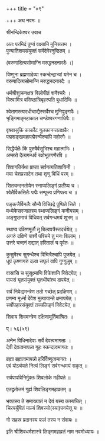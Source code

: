 +++
title = "०९"

+++
अथ नवमः ॥  
  
श्रीनन्दिकेश्वर उवाच  
  
अतः परमिदं पुण्यं वक्ष्यामि मुनिसत्तम ।  
पुण्यातिशयसंयुक्तं सर्वदेवैरनुष्ठितम् ॥  
  
(वरुणादित्यसोमाग्नि मरुद्धनदनारदैः ।)  
  
विष्णुना ब्रह्मणादेव्या स्कन्देन्द्राभ्यां यमेन च ।  
वरुणादित्यसोमाग्नि मरुद्धनदनारदैः ॥  
  
धर्मश्रीशुक्रनक्षत्र विलोपीतं शनैश्चरैः ।  
विश्वामित्र वसिष्ठात्रिबृहस्पति बुधादिभिः ॥  
  
श्वेतागस्त्यदधीचाद्यैस्सर्वैश्च मुनिपुङ्गवैः ।  
भृङ्गिमातृमहाकाल चण्डेश्वरगणाधिपैः ॥  
  
वृषवासुकि कार्कोट गुलकानन्ततक्षकैः ।  
पद्मशङ्खमहापद्मैरन्यैश्चापि महोरगैः ॥  
  
सिद्धैर्यक्षैः किं पुरुषैर्वसुभिश्च महात्मभिः ।  
अप्सरो दैत्यगन्धर्व रक्षोभूतगणैरपि ॥  
  
शिवागतिर्यथा प्राप्ता सर्वगत्यतिशायिनी ।  
मया चेशप्रसादेन तथा शृणु विधिं परम् ॥  
  
सितचन्दनतोयेन स्नाप्यलिङ्गं प्रलीप्य च ।  
श्वेतैर्विकसितैः पद्मैः सम्पूज्य प्रणिपत्य च ॥  
  
पङ्कजैर्विमलैः सौम्यै विच्छिद्रे पुष्पिते सिते ।  
मध्येकेसरजालस्य स्थाप्यलिङ्गं कनीयसम् ।  
अङ्गुष्ठमात्रं विधिवत् सर्वगन्धमयं शुभम् ॥  
  
स्थाप्य दक्षिणमूर्तौ तु बिल्वपत्रैस्तदर्चयेत् ।  
अगरुं दक्षिणे पार्श्वे पश्चिमे तु मनः शिलाम् ।  
उत्तरे चन्दनं दद्यात् हरितालं च पूर्वतः ॥  
  
कुसुमैश्च सुगन्धैश्च विचित्रैश्चापि पूजयेत् ।  
धूपं कृष्णागरुं दत्वा सघृतं वापि गुग्गुलुम् ॥  
  
वासांसि च सुसूक्ष्माणि विकेशानि निवेदयेत् ।  
पायसं घृतसंयुक्तं घृतधीपांश्च दापयेत् ॥  
  
सर्वं निवेद्यमन्त्रेण ततो गच्छेत् प्रदक्षिणम् ।  
प्रणम्य मूर्ध्ना देवेश मुत्यायान्ते क्षमापयेत् ।  
सर्वोपहारसंयुक्तं तच्चलिङ्गं निवेदयेत् ॥  
  
शिवाय शिवमन्त्रेण दक्षिणामूर्तिमाश्रितः ॥  
  
प्। ५६(५९)  
  
अनेन विधिनादेवाः सर्वे देवत्वमागताः ।  
देवी देवत्वमापन्ना गुहः स्कन्दत्वमागतः ॥  
  
ब्रह्मा ब्रह्मत्वमापन्नो हरिर्विष्णुत्वमागतः ।  
एवं योऽर्चयते नित्यं लिङ्गं सर्वगन्धमयं सकृत् ॥  
  
सर्वपापविनिर्मुक्तः शिवलोके महीयते ॥  
  
एतद्व्रतोत्तमं गुह्यं शिवलिङ्गमहाव्रतम् ॥  
  
भक्तस्य ते समाख्यातं न देयं यस्य कस्यचित् ।  
चिरपर्युषितं माल्यं शिवस्यो(स्या)पनयेत्तु यः ॥   
  
गो सहस्र प्रदानस्य फलं तस्य न संशयः ॥  
  
इति श्रीशिवधर्मशास्त्रे लिङ्गमहाव्रतं नाम नवमोध्यायः ॥  
  
